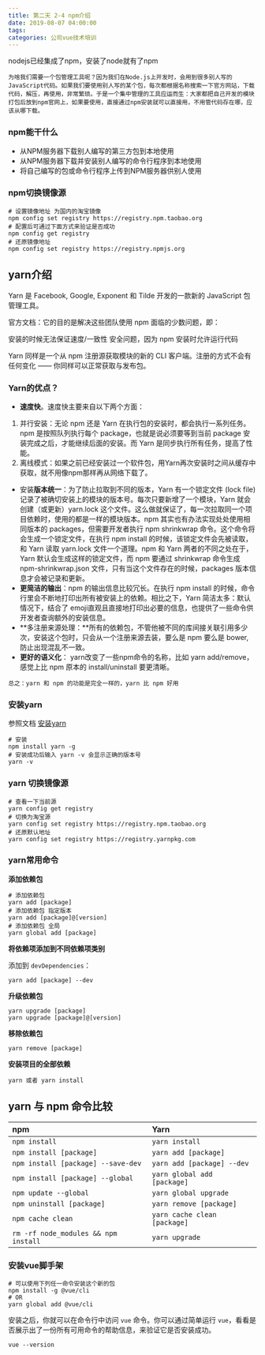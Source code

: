 ```yaml
---
title: 第二天 2-4 npm介绍
date: 2019-08-07 04:00:00
tags:
categories: 公司vue技术培训
---
```


nodejs已经集成了npm，安装了node就有了npm

```
为啥我们需要一个包管理工具呢？因为我们在Node.js上开发时，会用到很多别人写的JavaScript代码。如果我们要使用别人写的某个包，每次都根据名称搜索一下官方网站，下载代码，解压，再使用，非常繁琐。于是一个集中管理的工具应运而生：大家都把自己开发的模块打包后放到npm官网上，如果要使用，直接通过npm安装就可以直接用，不用管代码存在哪，应该从哪下载。
```

### npm能干什么

- 从NPM服务器下载别人编写的第三方包到本地使用
- 从NPM服务器下载并安装别人编写的命令行程序到本地使用
- 将自己编写的包或命令行程序上传到NPM服务器供别人使用

### npm切换镜像源

```shell
# 设置镜像地址 为国内的淘宝镜像
npm config set registry https://registry.npm.taobao.org
# 配置后可通过下面方式来验证是否成功
npm config get registry
# 还原镜像地址
npm config set registry https://registry.npmjs.org
```



## yarn介绍

Yarn 是 Facebook, Google, Exponent 和 Tilde 开发的一款新的 JavaScript 包管理工具。

官方文档：它的目的是解决这些团队使用 npm 面临的少数问题，即：

安装的时候无法保证速度/一致性
安全问题，因为 npm 安装时允许运行代码

Yarn 同样是一个从 npm 注册源获取模块的新的 CLI 客户端。注册的方式不会有任何变化 —— 你同样可以正常获取与发布包。



### Yarn的优点？

- **速度快**。速度快主要来自以下两个方面：

1. 并行安装：无论 npm 还是 Yarn 在执行包的安装时，都会执行一系列任务。npm 是按照队列执行每个 package，也就是说必须要等到当前 package 安装完成之后，才能继续后面的安装。而 Yarn 是同步执行所有任务，提高了性能。
2. 离线模式：如果之前已经安装过一个软件包，用Yarn再次安装时之间从缓存中获取，就不用像npm那样再从网络下载了。

- 安装**版本统一**：为了防止拉取到不同的版本，Yarn 有一个锁定文件 (lock file) 记录了被确切安装上的模块的版本号。每次只要新增了一个模块，Yarn 就会创建（或更新）yarn.lock 这个文件。这么做就保证了，每一次拉取同一个项目依赖时，使用的都是一样的模块版本。npm 其实也有办法实现处处使用相同版本的 packages，但需要开发者执行 npm shrinkwrap 命令。这个命令将会生成一个锁定文件，在执行 npm install 的时候，该锁定文件会先被读取，和 Yarn 读取 yarn.lock 文件一个道理。npm 和 Yarn 两者的不同之处在于，Yarn 默认会生成这样的锁定文件，而 npm 要通过 shrinkwrap 命令生成 npm-shrinkwrap.json 文件，只有当这个文件存在的时候，packages 版本信息才会被记录和更新。
- **更简洁的输出**：npm 的输出信息比较冗长。在执行 npm install <package> 的时候，命令行里会不断地打印出所有被安装上的依赖。相比之下，Yarn 简洁太多：默认情况下，结合了 emoji直观且直接地打印出必要的信息，也提供了一些命令供开发者查询额外的安装信息。
- **多注册来源处理：**所有的依赖包，不管他被不同的库间接关联引用多少次，安装这个包时，只会从一个注册来源去装，要么是 npm 要么是 bower, 防止出现混乱不一致。
- **更好的语义化**： yarn改变了一些npm命令的名称，比如 yarn add/remove，感觉上比 npm 原本的 install/uninstall 要更清晰。

```
总之：yarn 和 npm 的功能是完全一样的，yarn 比 npm 好用
```

### 安装yarn

参照文档 [安装yarn](https://www.yarnpkg.com/zh-Hans/docs/install#mac-stable)

```shell
# 安装
npm install yarn -g
# 安装成功后输入 yarn -v 会显示正确的版本号
yarn -v
```



### yarn 切换镜像源

```shell
# 查看一下当前源
yarn config get registry
# 切换为淘宝源
yarn config set registry https://registry.npm.taobao.org
# 还原默认地址
yarn config set registry https://registry.yarnpkg.com
```

### yarn常用命令

**添加依赖包**

```shell
# 添加依赖包
yarn add [package]
# 添加依赖包 指定版本
yarn add [package]@[version]
# 添加依赖包 全局
yarn global add [package]
```

**将依赖项添加到不同依赖项类别**

添加到 `devDependencies`：

```shell
yarn add [package] --dev
```

**升级依赖包**

```shell
yarn upgrade [package]
yarn upgrade [package]@[version]
```

**移除依赖包**

```shell
yarn remove [package]
```

**安装项目的全部依赖**

```shell
yarn 或者 yarn install
```

## yarn 与 npm 命令比较

| npm                                  | Yarn                         |
| :----------------------------------- | :--------------------------- |
| `npm install`                        | `yarn install`               |
| `npm install [package]`              | `yarn add [package]`         |
| `npm install [package] --save-dev`   | `yarn add [package] --dev`   |
| `npm install [package] --global`     | `yarn global add [package]`  |
| `npm update --global`                | `yarn global upgrade`        |
| `npm uninstall [package]`            | `yarn remove [package]`      |
| `npm cache clean`                    | `yarn cache clean [package]` |
| `rm -rf node_modules && npm install` | `yarn upgrade`               |

### 安装vue脚手架

```shell
# 可以使用下列任一命令安装这个新的包
npm install -g @vue/cli
# OR
yarn global add @vue/cli
```

安装之后，你就可以在命令行中访问 `vue` 命令。你可以通过简单运行 `vue`，看看是否展示出了一份所有可用命令的帮助信息，来验证它是否安装成功。

```shell
vue --version
```

